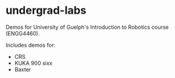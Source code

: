 # undergrad-labs
Demos for University of Guelph's Introduction to Robotics course (ENGG4460).

Includes demos for:
  - CRS
  - KUKA 900 sixx
  - Baxter
